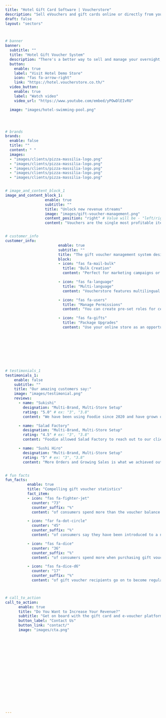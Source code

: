 ```yaml
---
title: "Hotel Gift Card Software | Voucherstore"
description: "Sell eVouchers and gift cards online or directly from your venue. Gift voucher software and fulfillment service for leading hotels and resorts."
draft: false
layout: "sectors"



# banner
banner:
  subtitle: ""
  title: "Hotel Gift Voucher System"
  description: "There's a better way to sell and manage your overnight, dining, and spa packages. Voucherstore is the hotel gift voucher software you have been waiting for."
  button:
    enable: true
    label: "Visit Hotel Demo Store"
    icon: "fas fa-arrow-right"
    link: "https://hotel.voucherstore.co.th/"
  video_button:
    enable: true
    label: "Watch video"
    video_url: "https://www.youtube.com/embed/yPOwDlEIvRU"

  image: "images/hotel-swimming-pool.png"




# brands
brands:
  enable: false
  title: ""
  content: " "
  images:
  - "images/clients/pizza-massilia-logo.png"
  - "images/clients/pizza-massilia-logo.png"
  - "images/clients/pizza-massilia-logo.png"
  - "images/clients/pizza-massilia-logo.png"
  - "images/clients/pizza-massilia-logo.png"


# image_and_content_block_1
image_and_content_block_1:
                  enable: true
                  subtitle: ""
                  title: "Unlock new revenue streams"
                  image: "images/gift-voucher-management.png"
                  content_position: "right" # Value will be - "left/right"
                  content: "Vouchers are the single most profitable item your hotel can sell today. Delivering payment in full and in advance - they are only redeemed 85% of the time. With the remainder going to your bottom line! <br><br>Traditionally, selling vouchers was an inconvenient process. Whether it was maintaining spreadsheets or complicated shopping experiences for customers. It undermined the power of gift vouchers to grow your revenue.<br><br>We created Voucherstore to put an end to the complexity and make selling gift vouchers simple, secure and profitable for your hotel business."


# customer_info
customer_info:
                        enable: true
                        subtitle: ""
                        title: "The gift voucher management system designed for hotels"
                        block:
                        - icon: "fas fa-mail-bulk"
                          title: "Bulk Creation"
                          content: "Perfect for marketing campaigns or corporate relationships. Voucherstore lets you create and bulk send up to 1000 vouchers at a time."

                        - icon: "fas fa-language"
                          title: "Multi-language"
                          content: "Voucherstore features multilingual storefronts and PDF vouchers. So you can reach and serve more customers in their preferred language."

                        - icon: "fas fa-users"
                          title: "Manage Permissions"
                          content: "You can create pre-set roles for certain departments or fully customize user permissions on an individual basis. You decide what your employees can access."

                        - icon: "fas fa-gifts"
                          title: "Package Upgrades"
                          content: "Use your online store as an opportunity to cross-sell other products or services. Voucherstore lets you list a multitude of in-cart upgrades and add-ons."









# testimonials_1
testimonials_1:
    enable: false
    subtitle: ""
    title: "Our amazing customers say:"
    image: "images/testimonial.png"
    reviews:
      - name: "Sukishi"
        designation: "Multi-Brand, Multi-Store Setup"
        rating: "5.0" # ex: "3", "3.8"
        content: "We have been using Foodie since 2020 and have grown our direct delivery channels immensely. Foodie really allows direct customer engagement across LINE, Facebook and Web allowing us to see where are customers really are."

      - name: "Salad Factory"
        designation: "Multi-Brand, Multi-Store Setup"
        rating: "4.5" # ex: "3", "3.8"
        content: "Foodie allowed Salad Factory to reach out to our clients in LINE and Facebook and helped create a central customer database. Using this advantage, we recently started another brand on Foodie to cross sell into our existing customers"

      - name: "Sushi Hiro"
        designation: "Multi-Brand, Multi-Store Setup"
        rating: "5" # ex: "3", "3.8"
        content: "More Orders and Growing Sales is what we achieved out of using Foodie in the last year. They have bee super helpful with pointing out bottlenecks in our operations which allows us to scale better across many stores."


# fun facts
fun_facts:
          enable: true
          title: "Compelling gift voucher statistics"
          fact_item:
          - icon: "fas fa-fighter-jet"
            counter: "73"
            counter_suffix: "%"
            content: "of consumers spend more than the voucher balance during their visit."

          - icon: "far fa-dot-circle"
            counter: "45"
            counter_suffix: "%"
            content: "of consumers say they have been introduced to a new brand through a gift card."

          - icon: "fas fa-dice"
            counter: "36"
            counter_suffix: "%"
            content: "of consumers spend more when purchasing gift vouchers for friends/family."

          - icon: "fas fa-dice-d6"
            counter: "17"
            counter_suffix: "%"
            content: "of gift voucher recipients go on to become regular customers. "



# call_to_action
call_to_action:
      enable: true
      title: "Do You Want to Increase Your Revenue?"
      subtitle: "Get on board with the gift card and e-voucher platform that is accelerating revenue for hospitality and leisure businesses across Thailand. Voucherstore is the streamlined e-voucher software you have been waiting for."
      button_label: "Contact Us"
      button_link: "contact/"
      image: "images/cta.png"


















---
```

